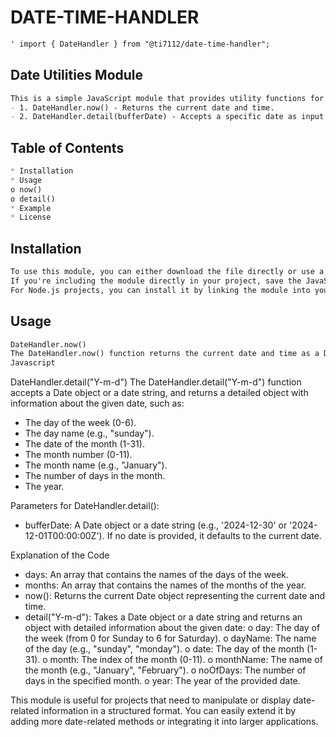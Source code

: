 # DATE-TIME-HANDLER
```markdown
' import { DateHandler } from "@ti7112/date-time-handler";
```

## Date Utilities Module
```markdown
This is a simple JavaScript module that provides utility functions for working with dates. It offers two primary functions:
- 1. DateHandler.now() - Returns the current date and time.
- 2. DateHandler.detail(bufferDate) - Accepts a specific date as input (in Date format) and returns detailed information about the date, such as the day of the week, the name of the month, the number of days in the month, and the year.
```

## Table of Contents
```markdown
* Installation
* Usage
o now()
o detail()
* Example
* License
```

## Installation
```markdown
To use this module, you can either download the file directly or use a package manager like npm or yarn.
If you're including the module directly in your project, save the JavaScript file as date-utils.js (or another name of your choosing) and import it into your code.
For Node.js projects, you can install it by linking the module into your project directory.
```
## Usage
```markdown
DateHandler.now()
The DateHandler.now() function returns the current date and time as a Date object.
Javascript
```







DateHandler.detail("Y-m-d")
The DateHandler.detail("Y-m-d") function accepts a Date object or a date string, and returns a detailed object with information about the given date, such as:
* The day of the week (0-6).
* The day name (e.g., "sunday").
* The date of the month (1-31).
* The month number (0-11).
* The month name (e.g., "January").
* The number of days in the month.
* The year.















Parameters for DateHandler.detail():
* bufferDate: A Date object or a date string (e.g., '2024-12-30' or '2024-12-01T00:00:00Z'). If no date is provided, it defaults to the current date.



























Explanation of the Code
* days: An array that contains the names of the days of the week.
* months: An array that contains the names of the months of the year.
* now(): Returns the current Date object representing the current date and time.
* detail("Y-m-d"): Takes a Date object or a date string and returns an object with detailed information about the given date:
o day: The day of the week (from 0 for Sunday to 6 for Saturday).
o dayName: The name of the day (e.g., "sunday", "monday").
o date: The day of the month (1-31).
o month: The index of the month (0-11).
o monthName: The name of the month (e.g., "January", "February").
o noOfDays: The number of days in the specified month.
o year: The year of the provided date.

This module is useful for projects that need to manipulate or display date-related information in a structured format. You can easily extend it by adding more date-related methods or integrating it into larger applications.




